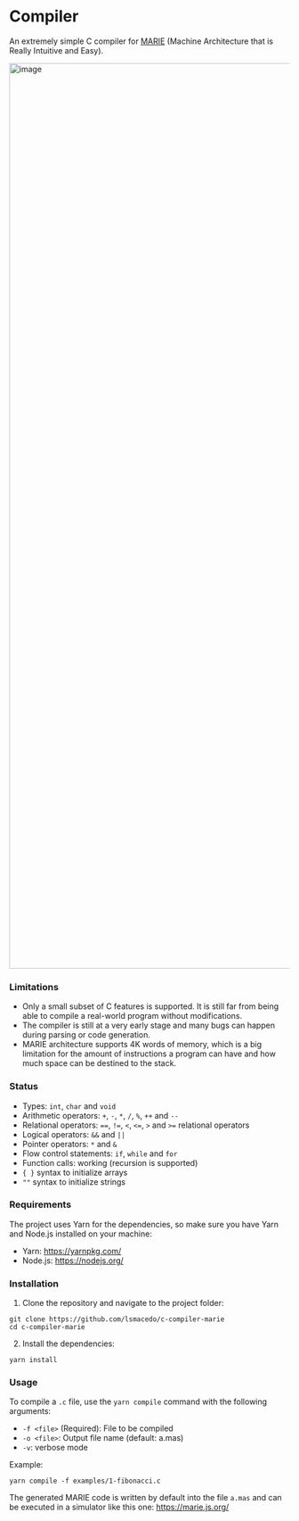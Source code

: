 # Compiler

An extremely simple C compiler for [MARIE](https://marie.js.org/book.pdf) (Machine Architecture that is Really Intuitive and Easy).

<img width="1624" alt="image" src="https://github.com/lsmacedo/c-compiler-marie/assets/29143487/08128c8a-89c3-4494-bf3c-63d0dddcad1c">

### Limitations

- Only a small subset of C features is supported. It is still far from being able to compile a real-world program without modifications.
- The compiler is still at a very early stage and many bugs can happen during parsing or code generation.
- MARIE architecture supports 4K words of memory, which is a big limitation for the amount of instructions a program can have and how much space can be destined to the stack.

### Status

- Types: `int`, `char` and `void`
- Arithmetic operators: `+`, `-`, `*`, `/`, `%`, `++` and `--`
- Relational operators: `==`, `!=`, `<`, `<=`, `>` and `>=` relational operators
- Logical operators: `&&` and `||`
- Pointer operators: `*` and `&`
- Flow control statements: `if`, `while` and `for`
- Function calls: working (recursion is supported)
- `{ }` syntax to initialize arrays
- `""` syntax to initialize strings

### Requirements

The project uses Yarn for the dependencies, so make sure you have Yarn and Node.js installed on your machine:

- Yarn: https://yarnpkg.com/
- Node.js: https://nodejs.org/

### Installation

1. Clone the repository and navigate to the project folder:

```shell
git clone https://github.com/lsmacedo/c-compiler-marie
cd c-compiler-marie
```

2. Install the dependencies:

```shell
yarn install
```

### Usage

To compile a `.c` file, use the `yarn compile` command with the following arguments:

- `-f <file>` (Required): File to be compiled
- `-o <file>`: Output file name (default: a.mas)
- `-v`: verbose mode

Example:

```shel
yarn compile -f examples/1-fibonacci.c
```

The generated MARIE code is written by default into the file `a.mas` and can be executed in a simulator like this one: https://marie.js.org/
